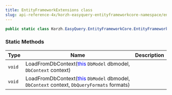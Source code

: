 ```yaml
---
title: EntityFrameworkExtensions class
slug: api-reference-4x/korzh-easyquery-entityframeworkcore-namespace/entityframeworkextensions-class
---
```



```csharp
public static class Korzh.EasyQuery.EntityFrameworkCore.EntityFrameworkExtensions

```

### Static Methods

| Type | Name | Description | 
| --- | --- | --- | 
| `void` | LoadFromDbContext(<span style='color: blue'>this</span> `DbModel` dbmodel, `DbContext` context) |  | 
| `void` | LoadFromDbContext(<span style='color: blue'>this</span> `DbModel` dbmodel, `DbContext` context, `DbQueryFormats` formats) |  |